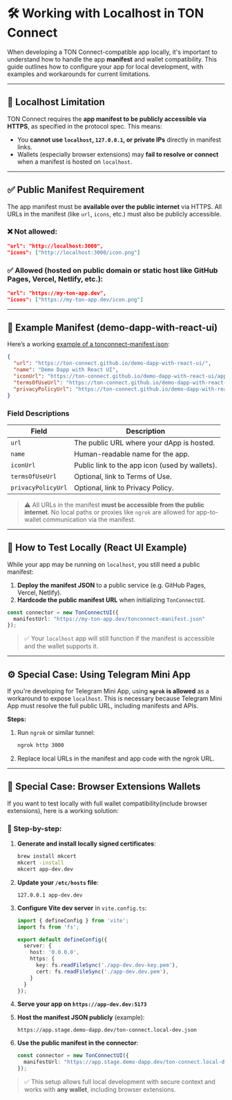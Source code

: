 # 🛠️ Working with Localhost in TON Connect

When developing a TON Connect-compatible app locally, it's important to understand how to handle the app **manifest** and wallet compatibility. This guide outlines how to configure your app for local development, with examples and workarounds for current limitations.

---

## 🚫 Localhost Limitation

TON Connect requires the **app manifest to be publicly accessible via HTTPS**, as specified in the protocol spec. This means:

- You **cannot use `localhost`, `127.0.0.1`, or private IPs** directly in manifest links.
- Wallets (especially browser extensions) may **fail to resolve or connect** when a manifest is hosted on `localhost`.
---

## ✅ Public Manifest Requirement

The app manifest must be **available over the public internet** via HTTPS. All URLs in the manifest (like `url`, `icons`, etc.) must also be publicly accessible.

### ❌ Not allowed:
```json
"url": "http://localhost:3000",
"icons": ["http://localhost:3000/icon.png"]
```

### ✅ Allowed (hosted on public domain or static host like GitHub Pages, Vercel, Netlify, etc.):
```json
"url": "https://my-ton-app.dev",
"icons": ["https://my-ton-app.dev/icon.png"]
```

---

## 📄 Example Manifest (demo-dapp-with-react-ui)

Here’s a working [example of a tonconnect-manifest.json](https://ton-connect.github.io/demo-dapp-with-react-ui/tonconnect-manifest.json
):

```json
{
  "url": "https://ton-connect.github.io/demo-dapp-with-react-ui/",
  "name": "Demo Dapp with React UI",
  "iconUrl": "https://ton-connect.github.io/demo-dapp-with-react-ui/apple-touch-icon.png",
  "termsOfUseUrl": "https://ton-connect.github.io/demo-dapp-with-react-ui/terms-of-use.txt",
  "privacyPolicyUrl": "https://ton-connect.github.io/demo-dapp-with-react-ui/privacy-policy.txt"
}
```

### Field Descriptions

| Field               | Description |
|--------------------|-------------|
| `url`              | The public URL where your dApp is hosted. |
| `name`             | Human-readable name for the app. |
| `iconUrl`          | Public link to the app icon (used by wallets). |
| `termsOfUseUrl`    | Optional, link to Terms of Use. |
| `privacyPolicyUrl` | Optional, link to Privacy Policy. |

> ⚠️ All URLs in the manifest **must be accessible from the public internet**. No local paths or proxies like `ngrok` are allowed for app-to-wallet communication via the manifest.

---

## 🧪 How to Test Locally (React UI Example)

While your app may be running on `localhost`, you still need a public manifest:

1. **Deploy the manifest JSON** to a public service (e.g. GitHub Pages, Vercel, Netlify).
2. **Hardcode the public manifest URL** when initializing `TonConnectUI`.

```ts
const connector = new TonConnectUI({
  manifestUrl: "https://my-ton-app.dev/tonconnect-manifest.json"
});
```

> ✅ Your `localhost` app will still function if the manifest is accessible and the wallet supports it.

---

## ⚙️ Special Case: Using Telegram Mini App

If you're developing for Telegram Mini App, using **`ngrok` is allowed** as a workaround to expose `localhost`. This is necessary because Telegram Mini App must resolve the full public URL, including manifests and APIs.

**Steps:**
1. Run `ngrok` or similar tunnel:
   ```bash
   ngrok http 3000
   ```
2. Replace local URLs in the manifest and app code with the ngrok URL.

---

## 🧩 Special Case: Browser Extensions Wallets

If you want to test locally with full wallet compatibility(include browser extensions), here is a working solution:

### 🔐 Step-by-step:

1. **Generate and install locally signed certificates**:
   ```bash
   brew install mkcert
   mkcert -install
   mkcert app-dev.dev
   ```

2. **Update your `/etc/hosts` file**:
   ```
   127.0.0.1 app-dev.dev
   ```

3. **Configure Vite dev server** in `vite.config.ts`:
   ```ts
   import { defineConfig } from 'vite';
   import fs from 'fs';

   export default defineConfig({
     server: {
       host: '0.0.0.0',
       https: {
         key: fs.readFileSync('./app-dev.dev-key.pem'),
         cert: fs.readFileSync('./app-dev.dev.pem'),
       }
     }
   });
   ```

4. **Serve your app on `https://app-dev.dev:5173`**

5. **Host the manifest JSON publicly** (example):
   ```
   https://app.stage.demo-dapp.dev/ton-connect.local-dev.json
   ```

6. **Use the public manifest in the connector**:
   ```ts
   const connector = new TonConnectUI({
     manifestUrl: "https://app.stage.demo-dapp.dev/ton-connect.local-dev.json"
   });
   ```

> ✅ This setup allows full local development with secure context and works with **any wallet**, including browser extensions.
